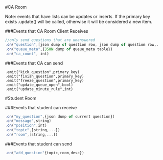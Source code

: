 #CA Room 

Note: events that have lists can be updates or inserts. If the primary key exists .update() will be called, otherwise it will be considered a new item. 

###Events that CA Room Client Receives
```javascript
//only send questions that are unanswered
.on("question",[json dump of question row, json dump of question row,...])
.on("queue_meta",{JSON dump of queue_meta table})
.on("ca_count", int)
```

###Events that CA can send 
```
.emit("kick_question",primary_key)
.emit("finish_question",primary_key)
.emit("freeze_question",primary_key)
.emit("update_queue_open",bool)
.emit("update_minute_rule",int)
```


#Student Room

###Events that student can receive 
```javascript
.on("my_question",{json dump of current question})
.on("message",string)
.on("position",int) 
.on("topic",[string,...])
.on("room",[string,...])
```

###Events that student can send 
```javascript
.on("add_question"{topic,room,desc})
```






